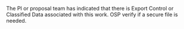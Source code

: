 The PI or proposal team has indicated that there is Export Control or Classified Data associated with this work. OSP verify if a secure file is needed.
